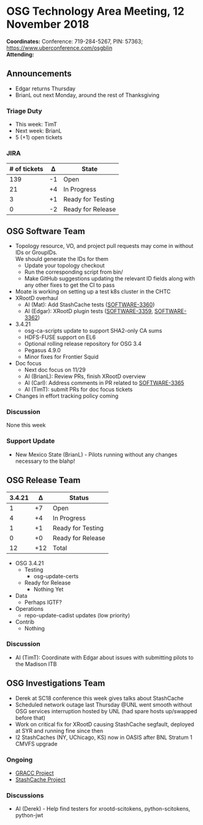 # OSG Technology Area Meeting, 12 November 2018

**Coordinates:** Conference: 719-284-5267, PIN: 57363; <https://www.uberconference.com/osgblin>  
**Attending:**   


## Announcements

-   Edgar returns Thursday
-   BrianL out next Monday, around the rest of Thanksgiving


### Triage Duty

-   This week: TimT
-   Next week: BrianL
-   5 (+1) open tickets


### JIRA

| # of tickets | &Delta; | State             |
|------------ |------- |----------------- |
| 139          | -1      | Open              |
| 21           | +4      | In Progress       |
| 3            | +1      | Ready for Testing |
| 0            | -2      | Ready for Release |


## OSG Software Team

-   Topology resource, VO, and project pull requests may come in without IDs or GroupIDs.  
    We should generate the IDs for them  
    -   Update your topology checkout
    -   Run the corresponding script from bin/
    -   Make GitHub suggestions updating the relevant ID fields along with any other fixes to get the CI to pass
-   Moate is working on setting up a test k8s cluster in the CHTC
-   XRootD overhaul  
    -   AI (Mat): Add StashCache tests ([SOFTWARE-3360](https://opensciencegrid.atlassian.net/browse/SOFTWARE-3360))
    -   AI (Edgar): XRootD plugin tests ([SOFTWARE-3359](https://opensciencegrid.atlassian.net/browse/SOFTWARE-3359), [SOFTWARE-3362](https://opensciencegrid.atlassian.net/browse/SOFTWARE-3362))
-   3.4.21  
    -   osg-ca-scripts update to support SHA2-only CA sums
    -   HDFS-FUSE support on EL6
    -   Optional rolling release repository for OSG 3.4
    -   Pegasus 4.9.0
    -   Minor fixes for Frontier Squid
-   Doc focus  
    -   Next doc focus on 11/29
    -   AI (BrianL): Review PRs, finish XRootD overview
    -   AI (Carl): Address comments in PR related to [SOFTWARE-3365](https://opensciencegrid.atlassian.net/browse/SOFTWARE-3365)
    -   AI (TimT): submit PRs for doc focus tickets
-   Changes in effort tracking policy coming


### Discussion

None this week  


### Support Update

-   New Mexico State (BrianL) - Pilots running without any changes necessary to the blahp!


## OSG Release Team

| 3.4.21 | &Delta; | Status            |
|------ |------- |----------------- |
| 1      | +7      | Open              |
| 4      | +4      | In Progress       |
| 1      | +1      | Ready for Testing |
| 0      | +0      | Ready for Release |
| 12     | +12     | Total             |

-   OSG 3.4.21  
    -   Testing  
        -   osg-update-certs
    -   Ready for Release  
        -   Nothing Yet
-   Data  
    -   Perhaps IGTF?
-   Operations  
    -   repo-update-cadist updates (low priority)
-   Contrib
    -   Nothing

### Discussion

-   AI (TimT): Coordinate with Edgar about issues with submitting pilots to the Madison ITB


## OSG Investigations Team

-   Derek at SC18 conference this week gives talks about StashCache
-   Scheduled network outage last Thursday @UNL went smooth without OSG services interruption hosted by UNL (had spare hosts up/swapped before that)
-   Work on critical fix for XRootD causing StashCache segfault, deployed at SYR and running fine since then 
-   I2 StashCaches (NY, UChicago, KS) now in OASIS after BNL Stratum 1 CMVFS upgrade


### Ongoing

-   [GRACC Project](https://opensciencegrid.atlassian.net/projects/GRACC)
-   [StashCache Project](http://opensciencegrid.org/docs/data/stashcache/overview/)


### Discussions

-   AI (Derek) - Help find testers for xrootd-scitokens, python-scitokens, python-jwt
